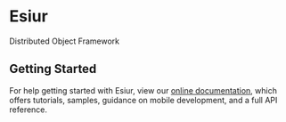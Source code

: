 # Esiur 
Distributed Object Framework

## Getting Started
For help getting started with Esiur, view our 
[online documentation](http://www.esiur.com), which offers tutorials, 
samples, guidance on mobile development, and a full API reference.

